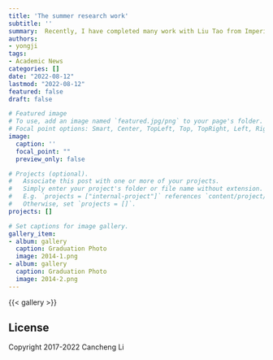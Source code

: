 ```yaml
---
title: 'The summer research work'
subtitle: ''
summary:  Recently, I have completed many work with Liu Tao from Imperial College London, papre submit to BIBM2022 and Human brain mapping. Furthermore, we have submitted several works on Medical Image Segmentation (CONTRAST MEDIA MOL I, CMB) with Yanchao and Computational Neuroscience (CNS Neurosci Ther) with Lijuan!
authors:
- yongji
tags:
- Academic News
categories: []
date: "2022-08-12"
lastmod: "2022-08-12"
featured: false
draft: false

# Featured image
# To use, add an image named `featured.jpg/png` to your page's folder.
# Focal point options: Smart, Center, TopLeft, Top, TopRight, Left, Right, BottomLeft, Bottom, BottomRight
image:
  caption: ''
  focal_point: ""
  preview_only: false

# Projects (optional).
#   Associate this post with one or more of your projects.
#   Simply enter your project's folder or file name without extension.
#   E.g. `projects = ["internal-project"]` references `content/project/deep-learning/index.md`.
#   Otherwise, set `projects = []`.
projects: []

# Set captions for image gallery.
gallery_item:
- album: gallery
  caption: Graduation Photo
  image: 2014-1.png
- album: gallery
  caption: Graduation Photo
  image: 2014-2.png
---
```


{{< gallery >}}

## License

Copyright 2017-2022 Cancheng Li

